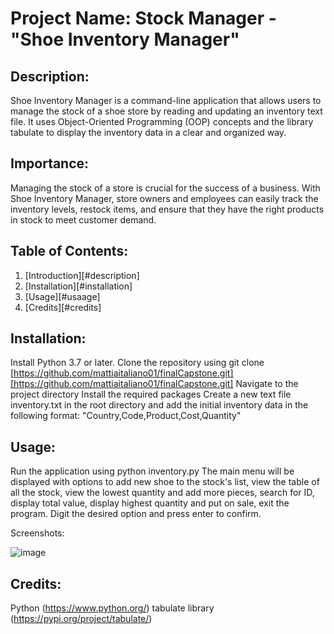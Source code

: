 # Project Name: Stock Manager - "Shoe Inventory Manager"

## Description:
Shoe Inventory Manager is a command-line application that allows users to manage the stock of a shoe store by reading and updating an inventory text file. It uses Object-Oriented Programming (OOP) concepts and the library tabulate to display the inventory data in a clear and organized way.

## Importance:
Managing the stock of a store is crucial for the success of a business. With Shoe Inventory Manager, store owners and employees can easily track the inventory levels, restock items, and ensure that they have the right products in stock to meet customer demand.

## Table of Contents:

1. [Introduction][#description]
2. [Installation][#installation]
3. [Usage][#usaage]
4. [Credits][#credits]

## Installation:

Install Python 3.7 or later.
Clone the repository using git clone [https://github.com/mattiaitaliano01/finalCapstone.git][https://github.com/mattiaitaliano01/finalCapstone.git]
Navigate to the project directory
Install the required packages
Create a new text file inventory.txt in the root directory and add the initial inventory data in the following format: "Country,Code,Product,Cost,Quantity"

## Usage:

Run the application using python inventory.py
The main menu will be displayed with options to add new shoe to the stock's list, view the table of all the stock, view the lowest quantity and add more pieces, search for ID, display total value, display highest quantity and put on sale, exit the program.
Digit the desired option and press enter to confirm.

Screenshots:

![image](https://user-images.githubusercontent.com/121700864/212488748-b5092169-4b04-42ec-a501-b0a01872a8c0.png)


## Credits:

Python (https://www.python.org/)
tabulate library (https://pypi.org/project/tabulate/)
